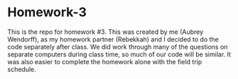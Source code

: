 # Homework-3
This is the repo for homework #3. This was created by me (Aubrey Wendorff), as my homework partner (Rebekkah) and I decided to do the code separately after class. We did work through many of the questions on separate computers during class time, so much of our code will be similar. It was also easier to complete the homework alone with the field trip schedule.
